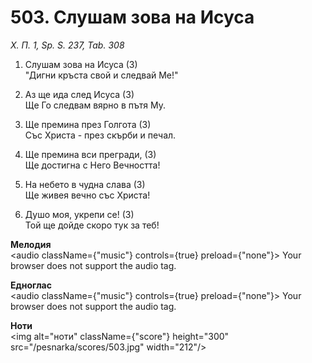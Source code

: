 # 503. Слушам зова на Исуса

_Х. П. 1, Sp. S. 237, Tab. 308_

1. Слушам зова на Исуса (3)  
"Дигни кръста свой и следвай Ме!"

2. Аз ще ида след Исуса (3)  
Ще Го следвам вярно в пътя Му.  

3. Ще премина през Голгота (3)  
Със Христа - през скърби и печал.  

4. Ще премина вси прегради, (3)  
Ще достигна с Него Вечността!

5. На небето в чудна слава (3)  
Ще живея вечно със Христа!

6. Душо моя, укрепи се! (3)  
Той ще дойде скоро тук за теб!

**Мелодия**  
<audio className={"music"} controls={true} preload={"none"}>
    <source src="/pesnarka/mp3/503.mp3" type="audio/mpeg"/>
    Your browser does not support the audio tag.
</audio>

**Едноглас**  
<audio className={"music"} controls={true} preload={"none"}>
    <source src="/pesnarka/transp/503.mp3" type="audio/mpeg"/>
    Your browser does not support the audio tag.
</audio>

**Ноти**  
<img alt="ноти" className={"score"} height="300" src="/pesnarka/scores/503.jpg" width="212"/>
